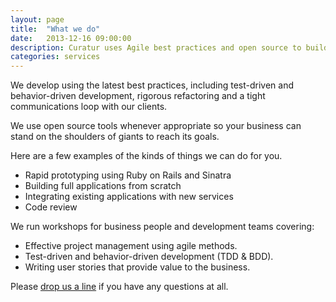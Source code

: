 ```yaml
---
layout: page
title:  "What we do"
date:   2013-12-16 09:00:00
description: Curatur uses Agile best practices and open source to build reliable software efficiently. We also offer training in everything we do.
categories: services
---
```


We develop using the latest best practices, including
test-driven and behavior-driven development, rigorous
refactoring and a tight communications loop with our clients.

We use open source tools whenever appropriate so your business
can stand on the shoulders of giants to reach its goals.

Here are a few examples of the kinds of things we can do for you.

- Rapid prototyping using Ruby on Rails and Sinatra
- Building full applications from scratch
- Integrating existing applications with new services
- Code review

We run workshops for business people and development teams
covering:

- Effective project management using agile methods.
- Test-driven and behavior-driven development (TDD & BDD).
- Writing user stories that provide value to the business.

Please [drop us a line](/pages/contact.html) if you have any
questions at all.

